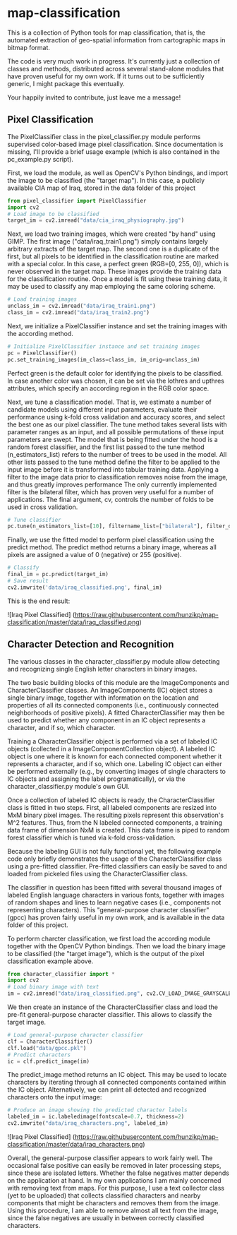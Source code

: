 # map-classification
This is a collection of Python tools for map classification, that is, the automated extraction of geo-spatial information from cartographic maps in bitmap format.

The code is very much work in progress. 
It's currently just a collection of classes and methods, distributed across several stand-alone modules that have proven useful for my own work.
If it turns out to be sufficiently generic, I might package this eventually.

Your happily invited to contribute, just leave me a message!


## Pixel Classification

The PixelClassifier class in the pixel_classifier.py module performs supervised color-based image pixel classification.
Since documentation is missing, I'll provide a brief usage example (which is also contained in the pc_example.py script).

First, we load the module, as well as OpenCV's Python bindings, and import the image to be classified (the "target map"). 
In this case, a publicly available CIA map of Iraq, stored in the data folder of this project

```python
from pixel_classifier import PixelClassifier
import cv2
# Load image to be classified
target_im = cv2.imread("data/cia_iraq_physiography.jpg")
```

Next, we load two training images, which were created "by hand" using GIMP. 
The first image ("data/iraq_train1.png") simply contains largely arbitrary extracts of the target map.
The second one is a duplicate of the first, but all pixels to be identified in the classification routine are marked with a special color.
In this case, a perfect green (RGB=[0, 255, 0]), which is never observed in the target map.
These images provide the training data for the classification routine. 
Once a model is fit using these training data, it may be used to classify any map employing the same coloring scheme.

```python
# Load training images
unclass_im = cv2.imread("data/iraq_train1.png")
class_im = cv2.imread("data/iraq_train2.png")
```

Next, we initialize a PixelClassifier instance and set the training images with the according method.

```python
# Initialize PixelClassifier instance and set training images
pc = PixelClassifier()
pc.set_training_images(im_class=class_im, im_orig=unclass_im)
```

Perfect green is the default color for identifying the pixels to be classified. 
In case another color was chosen, it can be set via the lothres and upthres attributes, which specify an according region in the RGB color space.

Next, we tune a classification model.
That is, we estimate a number of candidate models using different input parameters, evaluate their performance using k-fold cross validation and accuracy scores, and select the best one as our pixel classifier.
The tune method takes several lists with parameter ranges as an input, and all possible permutations of these input parameters are swept.
The model that is being fitted under the hood is a random forest classifier, and the first list passed to the tune method (n_estimators_list) refers to the number of trees to be used in the model.
All other lists passed to the tune method define the filter to be applied to the input image before it is transformed into tabular training data.
Applying a filter to the image data prior to classification removes noise from the image, and thus greatly improves performance
The only currently implemented filter is the bilateral filter, which has proven very useful for a number of applications.
The final argument, cv, controls the number of folds to be used in cross validation.

```python
# Tune classifier
pc.tune(n_estimators_list=[10], filtername_list=["bilateral"], filter_d_list=range(5,30,5), filter_sigmacolor_list=range(20,100,20), filter_sigmaspace_list=range(20,100,20), cv=5)
```

Finally, we use the fitted model to perform pixel classification using the predict method.
The predict method returns a binary image, whereas all pixels are assigned a value of 0 (negative) or 255 (positive).

```python
# Classify
final_im = pc.predict(target_im)
# Save result
cv2.imwrite('data/iraq_classified.png', final_im)
```

This is the end result:

![Iraq Pixel Classified]
(https://raw.githubusercontent.com/hunzikp/map-classification/master/data/iraq_classified.png)


## Character Detection and Recognition

The various classes in the character_classifier.py module allow detecting and recognizing single English letter characters in binary images.

The two basic building blocks of this module are the ImageComponents and CharacterClassifier classes.
An ImageComponents (IC) object stores a single binary image, together with information on the location and properties of all its connected components (i.e., continuously connected neighborhoods of positive pixels).
A fitted CharacterClassifier may then be used to predict whether any component in an IC object represents a character, and if so, which character.

Training a CharacterClassifier object is performed via a set of labeled IC objects (collected in a ImageComponentCollection object).
A labeled IC object is one where it is known for each connected component whether it represents a character, and if so, which one.
Labeling IC object can either be performed externally (e.g., by converting images of single characters to IC objects and assigning the label programatically),
or via the character_classifier.py module's own GUI.

Once a collection of labeled IC objects is ready, the CharacterClassifier class is fitted in two steps.
First, all labeled components are resized into MxM binary pixel images.
The resulting pixels represent this observation's M^2 features.
Thus, from the N labeled connected components, a training data frame of dimension NxM is created.
This data frame is piped to random forest classifier which is tuned via k-fold cross-validation.

Because the labeling GUI is not fully functional yet, the following example code only briefly demonstrates the usage of the CharacterClassifier class using a pre-fitted classifier.
Pre-fitted classifiers can easily be saved to and loaded from pickeled files using the CharacterClassifier class.

The classifier in question has been fitted with several thousand images of labeled English language characters in various fonts, together with images of random shapes and lines to learn negative cases (i.e., components not representing characters).
This "general-purpose character classifier" (gpcc) has proven fairly useful in my own work, and is available in the data folder of this project.

To perform charcter classification, we first load the according module together with the OpenCV Python bindings.
Then we load the binary image to be classified (the "target image"), which is the output of the pixel classification example above.

```python
from character_classifier import *
import cv2
# Load binary image with text
im = cv2.imread("data/iraq_classified.png", cv2.CV_LOAD_IMAGE_GRAYSCALE)
```

We then create an instance of the CharacterClassifier class and load the pre-fit general-purpose character classifier.
This allows to classify the target image.

```python
# Load general-purpose character classifier
clf = CharacterClassifier()
clf.load("data/gpcc.pkl")
# Predict characters
ic = clf.predict_image(im)
```

The predict_image method returns an IC object.
This may be used to locate characters by iterating through all connected components contained within the IC object.
Alternatively, we can print all detected and recognized characters onto the input image:

```python
# Produce an image showing the predicted character labels
labeled_im = ic.labeledimage(fontscale=0.7, thickness=2)
cv2.imwrite("data/iraq_characters.png", labeled_im)
```

![Iraq Pixel Classified]
(https://raw.githubusercontent.com/hunzikp/map-classification/master/data/iraq_characters.png)

Overall, the general-purpose classifier appears to work fairly well.
The occasional false positive can easily be removed in later processing steps, since these are isolated letters.
Whether the false negatives matter depends on the application at hand. 
In my own applications I am mainly concerned with removing text from maps. 
For this purpose, I use a text collector class (yet to be uploaded) that collects classified characters and nearby components that might be characters and removes them from the image.
Using this procedure, I am able to remove almost all text from the image, since the false negatives are usually in between correctly classified characters.